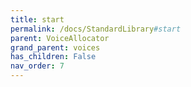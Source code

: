 ```yaml
---
title: start
permalink: /docs/StandardLibrary#start
parent: VoiceAllocator
grand_parent: voices
has_children: False
nav_order: 7
---
```

